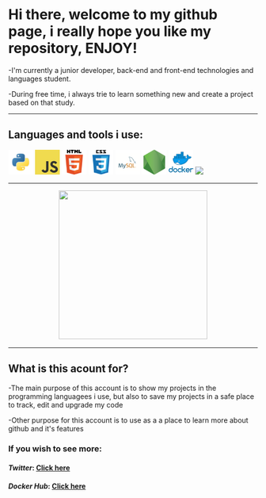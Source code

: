 # Hi there, welcome to my github page, i really hope you like my repository, ENJOY!
 -I'm currently a junior developer, back-end and front-end technologies and languages student.

-During free time, i always trie to learn something new and create a project based on that study.

--- 

## Languages and tools i use:
<img aling="left" width="50" height="50" src="https://raw.githubusercontent.com/github/explore/80688e429a7d4ef2fca1e82350fe8e3517d3494d/topics/python/python.png">  <img aling="left" width="50" height="50" src="https://raw.githubusercontent.com/github/explore/80688e429a7d4ef2fca1e82350fe8e3517d3494d/topics/javascript/javascript.png"> <img aling="left" width="50" height="50" src="https://raw.githubusercontent.com/github/explore/80688e429a7d4ef2fca1e82350fe8e3517d3494d/topics/html/html.png"> <img aling="left" width="50" height="50" src="https://raw.githubusercontent.com/github/explore/80688e429a7d4ef2fca1e82350fe8e3517d3494d/topics/css/css.png"> <img aling="left" width="50" height="50" src="https://raw.githubusercontent.com/github/explore/80688e429a7d4ef2fca1e82350fe8e3517d3494d/topics/mysql/mysql.png"> <img aling="left" width="50" height="50" src="https://raw.githubusercontent.com/github/explore/80688e429a7d4ef2fca1e82350fe8e3517d3494d/topics/nodejs/nodejs.png">  <img aling="left" width="50" height="50" src="https://raw.githubusercontent.com/github/explore/80688e429a7d4ef2fca1e82350fe8e3517d3494d/topics/docker/docker.png"> <img aling="left" width="" height="50" src="https://miro.medium.com/max/607/0*QTnqLJwSSrUjG0oW.png">

---

<p align="center">
    <img width="300" height="300" src="https://octodex.github.com/images/daftpunktocat-guy.gif">
</p>

---


## What is this acount for?
-The main purpose of this account is to show my projects in the programming languagees i use, but also to save my projects in a safe place to track, edit and upgrade my code

-Other purpose for this account is to use as a a place to learn more about github and it's features
 
### If you wish to see more:
#### ***Twitter***: [Click here](https://twitter.com/DAld533)
#### ***Docker Hub***: [Click here](https://hub.docker.com/u/doald533)
